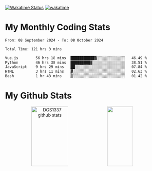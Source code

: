 [![Wakatime Status](https://github.com/noopurphalak/noopurphalak/workflows/wakatime-status-update/badge.svg)](https://github.com/noopurphalak/noopurphalak/actions/workflows/main.yml)
[![wakatime](https://wakatime.com/badge/user/80ace140-ef40-4fdd-b8ed-f3be3d2e1aea.svg)](https://wakatime.com/@80ace140-ef40-4fdd-b8ed-f3be3d2e1aea)

# My Monthly Coding Stats

<!--START_SECTION:waka-->

```txt
From: 08 September 2024 - To: 08 October 2024

Total Time: 121 hrs 3 mins

Vue.js        56 hrs 18 mins  ███████████▓░░░░░░░░░░░░░   46.49 %
Python        46 hrs 38 mins  █████████▓░░░░░░░░░░░░░░░   38.51 %
JavaScript    9 hrs 29 mins   ██░░░░░░░░░░░░░░░░░░░░░░░   07.84 %
HTML          3 hrs 11 mins   ▓░░░░░░░░░░░░░░░░░░░░░░░░   02.63 %
Bash          1 hr 43 mins    ▒░░░░░░░░░░░░░░░░░░░░░░░░   01.42 %
```

<!--END_SECTION:waka-->

# My Github Stats
<div style="text-align: center;">
  <img width="49%" height="195px" src="https://github-readme-stats-sigma-five.vercel.app/api?username=noopurphalak&show_icons=true&count_private=true&hide_border=true&title_color=ecf2f8&icon_color=0d1117&text_color=FFFFFF&bg_color=0d1117" alt="DGS1337 github stats" />
  <img width="41%" height="195px" src="https://github-readme-stats-sigma-five.vercel.app/api/top-langs/?username=noopurphalak&layout=compact&hide_border=true&title_color=ecf2f8&text_color=FFFFFF&bg_color=0d1117" />
</div>
